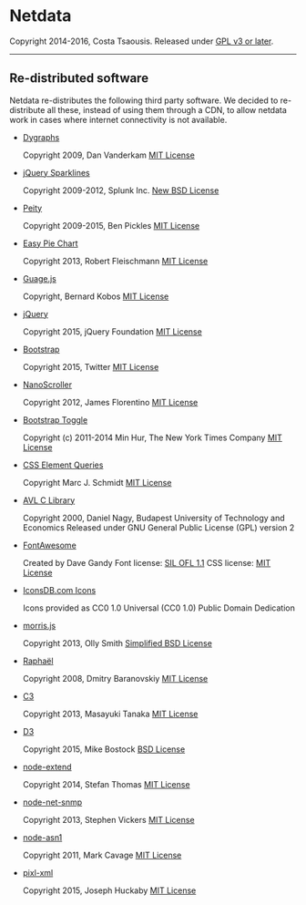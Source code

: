 # Netdata

Copyright 2014-2016, Costa Tsaousis.
Released under [GPL v3 or later](http://www.gnu.org/licenses/gpl-3.0.en.html).

---

## Re-distributed software

Netdata re-distributes the following third party software.
We decided to re-distribute all these, instead of using them
through a CDN, to allow netdata work in cases where internet
connectivity is not available.


- [Dygraphs](http://dygraphs.com/)

    Copyright 2009, Dan Vanderkam
    [MIT License](http://dygraphs.com/legal.html)


- [jQuery Sparklines](http://omnipotent.net/jquery.sparkline/)

    Copyright 2009-2012, Splunk Inc.
    [New BSD License](http://opensource.org/licenses/BSD-3-Clause)


- [Peity](http://benpickles.github.io/peity/)

    Copyright 2009-2015, Ben Pickles
    [MIT License](https://github.com/benpickles/peity/blob/master/MIT-LICENCE)
    

- [Easy Pie Chart](https://rendro.github.io/easy-pie-chart/)

    Copyright 2013, Robert Fleischmann
    [MIT License](https://github.com/rendro/easy-pie-chart/blob/master/LICENSE)


- [Guage.js](http://bernii.github.io/gauge.js/)

    Copyright, Bernard Kobos
    [MIT License](http://bernii.github.io/gauge.js/)


- [jQuery](https://jquery.org/)

    Copyright 2015, jQuery Foundation
    [MIT License](https://jquery.org/license/)


- [Bootstrap](http://getbootstrap.com/getting-started/)

    Copyright 2015, Twitter
    [MIT License](http://getbootstrap.com/getting-started/#license-faqs)


- [NanoScroller](https://jamesflorentino.github.io/nanoScrollerJS/)

    Copyright 2012, James Florentino
    [MIT License](https://github.com/jamesflorentino/nanoScrollerJS/blob/master/LICENSE)


- [Bootstrap Toggle](http://www.bootstraptoggle.com/)

    Copyright (c) 2011-2014 Min Hur, The New York Times Company
    [MIT License](https://github.com/minhur/bootstrap-toggle/blob/master/LICENSE)


- [CSS Element Queries](https://github.com/marcj/css-element-queries)

    Copyright Marc J. Schmidt
    [MIT License](https://github.com/marcj/css-element-queries/blob/master/LICENSE)


- [AVL C Library](http://freecode.com/projects/avl)

    Copyright 2000, Daniel Nagy, Budapest University of Technology and Economics
    Released under GNU General Public License (GPL) version 2


- [FontAwesome](https://fortawesome.github.io/Font-Awesome/)

    Created by Dave Gandy
    Font license: [SIL OFL 1.1](http://scripts.sil.org/OFL)
    CSS license: [MIT License](http://opensource.org/licenses/mit-license.html)


- [IconsDB.com Icons](http://www.iconsdb.com/soylent-red-icons/seo-performance-icon.html)

    Icons provided as CC0 1.0 Universal (CC0 1.0) Public Domain Dedication


- [morris.js](http://morrisjs.github.io/morris.js/)

    Copyright 2013, Olly Smith
    [Simplified BSD License](http://morrisjs.github.io/morris.js/)


- [Raphaël](http://raphaeljs.com/)

    Copyright 2008, Dmitry Baranovskiy
    [MIT License](http://raphaeljs.com/license.html)
    

- [C3](http://c3js.org/)

    Copyright 2013, Masayuki Tanaka
    [MIT License](https://github.com/masayuki0812/c3/blob/master/LICENSE)
    

- [D3](http://d3js.org/)

    Copyright 2015, Mike Bostock
    [BSD License](http://opensource.org/licenses/BSD-3-Clause)
    
    
- [node-extend](https://github.com/justmoon/node-extend)

    Copyright 2014, Stefan Thomas
    [MIT License](https://github.com/justmoon/node-extend/blob/master/LICENSE)
    

- [node-net-snmp](https://github.com/stephenwvickers/node-net-snmp)

    Copyright 2013, Stephen Vickers
    [MIT License](https://github.com/stephenwvickers/node-net-snmp)
    

- [node-asn1](https://github.com/mcavage/node-asn1)

    Copyright 2011, Mark Cavage
    [MIT License](https://github.com/mcavage/node-asn1)
    

- [pixl-xml](https://github.com/jhuckaby/pixl-xml)

    Copyright 2015, Joseph Huckaby
    [MIT License](https://github.com/jhuckaby/pixl-xml)
    
